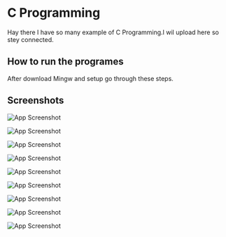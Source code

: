 
# C Programming

Hay there I have so  many example of C Programming.I wil upload here so stey connected.


## How to run the programes

After download Mingw and setup go through these steps.

  
## Screenshots

![App Screenshot](https://drive.google.com/file/d/1AAwpc1uYj0Wp7ciY7-r6P_Tmaf5jtO1v/view?usp=sharing)

![App Screenshot](https://drive.google.com/file/d/1F86H_XK7_lNX_RtJ27EPK7LPQuXE7CUz/view?usp=sharing)

![App Screenshot](https://drive.google.com/file/d/16GtjeEo6QM2CZQuCJWUdZNiokhhPByS3/view?usp=sharing)

![App Screenshot](https://drive.google.com/file/d/16arbsDqVtHO09r65Vxlq_tYOognTueV5/view?usp=sharing)

![App Screenshot](https://drive.google.com/file/d/1PLWsAHLYtkG33Etki6jTw94j3wN01I6U/view?usp=sharing)

![App Screenshot](https://drive.google.com/file/d/1zl8cPVuTJw99rZy5__QLLo3pfkztvBOQ/view?usp=sharing)

![App Screenshot](https://drive.google.com/file/d/1frCM9J-TZv0-Frlo2hEr9Qv-g6LWfsvj/view?usp=sharing)

![App Screenshot](https://drive.google.com/file/d/1WqF2qWGK46-kBAb00xa7L6I_YPQ1b6gw/view?usp=sharing)

![App Screenshot](https://drive.google.com/file/d/1T851AzAeWKSKgCcYY1srNUO63z96BOuQ/view?usp=sharing)
